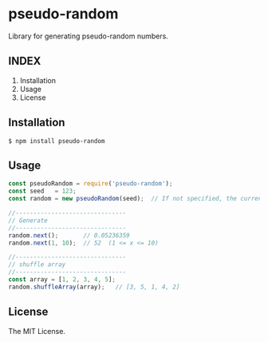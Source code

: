 # pseudo-random
Library for generating pseudo-random numbers.

## INDEX
1. Installation
1. Usage
1. License

## Installation
```
$ npm install pseudo-random
```

## Usage
```javascript
const pseudoRandom = require('pseudo-random');
const seed   = 123;
const random = new pseudoRandom(seed);  // If not specified, the current time will be used.

//-------------------------------
// Generate
//-------------------------------
random.next();       // 0.05236359
random.next(1, 10);  // 52  (1 <= x <= 10)

//-------------------------------
// shuffle array
//-------------------------------
const array = [1, 2, 3, 4, 5];
random.shuffleArray(array);   // [3, 5, 1, 4, 2]
```

## License
The MIT License.